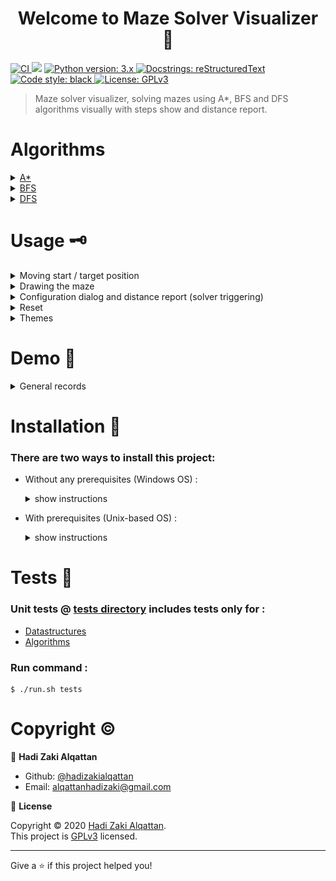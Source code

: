 <h1 align="center">Welcome to Maze Solver Visualizer 👋</h1>
<p>
  <a href="https://github.com/hadizakialqattan/maze-solver-visualizer/actions?query=workflow%3ACI"><img alt="CI" src="https://github.com/hadizakialqattan/maze-solver-visualizer/workflows/CI/badge.svg?branch=master"/>
  </a>
  <a href="https://www.codacy.com?utm_source=github.com&amp;utm_medium=referral&amp;utm_content=hadizakialqattan/maze-solver-visualizer&amp;utm_campaign=Badge_Grade"><img src="https://api.codacy.com/project/badge/Grade/4245e1fca0494630bd3ba1f0181a8398"/></a>
  <a href="https://www.python.org/"><img alt="Python version: 3.x" src="https://img.shields.io/badge/python-python%203.x-blue.svg">
  </a>
  <a href="https://docutils.sourceforge.io/rst.html"><img alt="Docstrings: reStructuredText" src="https://img.shields.io/badge/docstrings-reStructuredText-gree.svg">
  </a>
  <a href="https://github.com/psf/black"><img alt="Code style: black" src="https://img.shields.io/badge/code%20style-black-000000.svg">
  </a>
  <a href="https://github.com/hadizakialqattan/maze-solver-visualizer/blob/master/LICENSE" target="_blank">
    <img alt="License: GPLv3" src="https://img.shields.io/badge/License-GPLv3-blue.svg" />
  </a>
</p>

> Maze solver visualizer, solving mazes using A*, BFS and DFS algorithms visually with steps show and distance report.

# Algorithms

<details>
<summary> 
<a href="https://github.com/hadizakialqattan/maze-solver-visualizer/tree/master/src/algorithms/a_star.py">A*</a>
</summary>

<h1 lang="en">A* search algorithm</h1>
<p>
A* (pronounced "A-star") is a graph traversal and path search algorithm, which is often used in computer science due to its completeness, optimality, and optimal efficiency. One major practical drawback is its {\displaystyle O(b^{d})}O(b^d) space complexity, as it stores all generated nodes in memory. Thus, in practical travel-routing systems, it is generally outperformed by algorithms which can pre-process the graph to attain better performance, as well as memory-bounded approaches; however, A* is still the best solution in many cases.
</p>
<h2>Description</h2>
<p>
A* is an informed search algorithm, or a best-first search, meaning that it is formulated in terms of weighted graphs: starting from a specific starting node of a graph, it aims to find a path to the given goal node having the smallest cost (least distance travelled, shortest time, etc.). It does this by maintaining a tree of paths originating at the start node and extending those paths one edge at a time until its termination criterion is satisfied.

At each iteration of its main loop, A* needs to determine which of its paths to extend. It does so based on the cost of the path and an estimate of the cost required to extend the path all the way to the goal. Specifically, A* selects the path that minimizes

<h3><b>f(n)=g(n)+h(n)</b></h3>

where n is the next node on the path, g(n) is the cost of the path from the start node to n, and h(n) is a heuristic function that estimates the cost of the cheapest path from n to the goal. A* terminates when the path it chooses to extend is a path from start to goal or if there are no paths eligible to be extended. The heuristic function is problem-specific. If the heuristic function is admissible, meaning that it never overestimates the actual cost to get to the goal, A* is guaranteed to return a least-cost path from start to goal.

Typical implementations of A* use a priority queue to perform the repeated selection of minimum (estimated) cost nodes to expand. This priority queue is known as the open set or fringe. At each step of the algorithm, the node with the lowest f(x) value is removed from the queue, the f and g values of its neighbors are updated accordingly, and these neighbors are added to the queue. The algorithm continues until a goal node has a lower f value than any node in the queue (or until the queue is empty). The f value of the goal is then the cost of the shortest path, since h at the goal is zero in an admissible heuristic.

The algorithm described so far gives us only the length of the shortest path. To find the actual sequence of steps, the algorithm can be easily revised so that each node on the path keeps track of its predecessor. After this algorithm is run, the ending node will point to its predecessor, and so on, until some node's predecessor is the start node.

As an example, when searching for the shortest route on a map, h(x) might represent the straight-line distance to the goal, since that is physically the smallest possible distance between any two points.

If the heuristic h satisfies the additional condition h(x) ≤ d(x, y) + h(y) for every edge (x, y) of the graph (where d denotes the length of that edge), then h is called monotone, or consistent. With a consistent heuristic, A* is guaranteed to find an optimal path without processing any node more than once and A* is equivalent to running Dijkstra's algorithm with the reduced cost d'(x, y) = d(x, y) + h(y) − h(x).
</p>
<h2>Pseudocode</h2>
<p>
The following pseudocode describes the algorithm :
</p>

```shell
function reconstruct_path(cameFrom, current)
total_path := {current}
while current in cameFrom.Keys:
    current := cameFrom[current]
    total_path.prepend(current)
return total_path

// A* finds a path from start to goal.
// h is the heuristic function. h(n) estimates the cost to reach goal from node n.
function A_Star(start, goal, h)
    // The set of discovered nodes that may need to be (re-)expanded.
    // Initially, only the start node is known.
    // This is usually implemented as a min-heap or priority queue rather than a hash-set.
    openSet := {start}
    
    // List of nodes already discovered and explored. 
    // Starts off empty
    // Once a node has been 'current' it then goes here
    closeSet :={}   


    // For node n, cameFrom[n] is the node immediately preceding it on the cheapest path from start
    // to n currently known.
    cameFrom := an empty map

    // For node n, gScore[n] is the cost of the cheapest path from start to n currently known.
    gScore := map with default value of Infinity
    gScore[start] := 0

    // For node n, fScore[n] := gScore[n] + h(n). fScore[n] represents our current best guess as to
    // how short a path from start to finish can be if it goes through n.
    fScore := map with default value of Infinity
    fScore[start] := h(start)

    while openSet is not empty
        // This operation can occur in O(1) time if openSet is a min-heap or a priority queue
        current := the node in openSet having the lowest fScore[] value
        if current = goal
            return reconstruct_path(cameFrom, current)

        // Current node goes into the closed set
        closeSet.add(current)

        openSet.Remove(current)
        for each neighbor of current
            // d(current,neighbor) is the weight of the edge from current to neighbor
            // tentative_gScore is the distance from start to the neighbor through current
            tentative_gScore := gScore[current] + d(current, neighbor)
            if tentative_gScore < gScore[neighbor]
                // This path to neighbor is better than any previous one. Record it!
                cameFrom[neighbor] := current
                gScore[neighbor] := tentative_gScore
                fScore[neighbor] := gScore[neighbor] + h(neighbor)
                if neighbor not in closeSet
                    openSet.add(neighbor)

    // Open set is empty but goal was never reached
    return failure
```

<hr>
<p>
This article uses material from the Wikipedia article
<a href="https://en.wikipedia.org/wiki/A*_search_algorithm">"A* search algorithm"</a>, which is released under the <a href="https://creativecommons.org/licenses/by-sa/3.0/">Creative Commons Attribution-Share-Alike License 3.0</a>.
</p>

</details>

<details>
<summary> 
<a href="https://github.com/hadizakialqattan/maze-solver-visualizer/tree/master/src/algorithms/bfs.py">BFS</a>
</summary>

<h1 lang="en">Breadth-first search</h1>
<p>
Breadth-first search (BFS) is an algorithm for traversing or searching tree or graph data structures. It starts at the tree root (or some arbitrary node of a graph, sometimes referred to as a 'search key'), and explores all of the neighbor nodes at the present depth prior to moving on to the nodes at the next depth level.

It uses the opposite strategy as depth-first search, which instead explores the node branch as far as possible before being forced to backtrack and expand other nodes.
</p>

<h2>Pseudocode</h2>
<p>
Input: A graph Graph and a starting vertex root of Graph

Output: Goal state. The parent links trace the shortest path back to root
</p>

```shell
1  procedure BFS(G, start_v) is
2      let Q be a queue
3      label start_v as discovered
4      Q.enqueue(start_v)
5      while Q is not empty do
6          v := Q.dequeue()
7          if v is the goal then
8              return v
9          for all edges from v to w in G.adjacentEdges(v) do
10             if w is not labeled as discovered then
11                 label w as discovered
12                 w.parent := v
13                 Q.enqueue(w)
```

<hr>
<p>
This article uses material from the Wikipedia article
<a href="https://en.wikipedia.org/wiki/Breadth-first_search">"Breadth-first search"</a>, which is released under the <a href="https://creativecommons.org/licenses/by-sa/3.0/">Creative Commons Attribution-Share-Alike License 3.0</a>.
</p>

</details>

<details>
<summary> 
<a href="https://github.com/hadizakialqattan/maze-solver-visualizer/tree/master/src/algorithms/dfs.py">DFS</a>
</summary>

<h1 lang="en">Depth-first search</h1>
<p>
Depth-first search (DFS) is an algorithm for traversing or searching tree or graph data structures. The algorithm starts at the root node (selecting some arbitrary node as the root node in the case of a graph) and explores as far as possible along each branch before backtracking.
</p>

<h2>Pseudocode</h2>
<p>
Input: A graph G and a vertex v of G

Output: All vertices reachable from v labeled as discovered

A recursive implementation of DFS:
</p>

```shell
procedure DFS(G, v) is
    label v as discovered
    for all directed edges from v to w that are in G.adjacentEdges(v) do
        if vertex w is not labeled as discovered then
            recursively call DFS(G, w)
```

<p>
The order in which the vertices are discovered by this algorithm is called the lexicographic order.

A non-recursive implementation of DFS with worst-case space complexity O(|E|):
</p>

```shell
procedure DFS-iterative(G, v) is
    let S be a stack
    S.push(v)
    while S is not empty do
        v = S.pop()
        if v is not labeled as discovered then
            label v as discovered
            for all edges from v to w in G.adjacentEdges(v) do 
                S.push(w)
```

<p>
These two variations of DFS visit the neighbors of each vertex in the opposite order from each other: the first neighbor of v visited by the recursive variation is the first one in the list of adjacent edges, while in the iterative variation the first visited neighbor is the last one in the list of adjacent edges. The recursive implementation will visit the nodes from the example graph in the following order: A, B, D, F, E, C, G. The non-recursive implementation will visit the nodes as: A, E, F, B, D, C, G.

The non-recursive implementation is similar to breadth-first search but differs from it in two ways:

- it uses a stack instead of a queue, and
- it delays checking whether a vertex has been discovered until the vertex is popped from the stack rather than making this check before adding the vertex.
</p>

<hr>
<p>
This article uses material from the Wikipedia article
<a href="https://en.wikipedia.org/wiki/Depth-first_search">"Depth-first search"</a>, which is released under the <a href="https://creativecommons.org/licenses/by-sa/3.0/">Creative Commons Attribution-Share-Alike License 3.0</a>.
</p>

</details>

# Usage 🗝


<details>
    <summary> Moving start / target position </summary>

## Moving start position ( drag & drop )

![moving start position](./docs/gif/blue_move.gif)

</details>

<details>
    <summary> Drawing the maze </summary>
    
## Shortcuts

|Shortcut|Description|
|:---:|:---:|
|e|enable / disable the eraser|

## Normal drawing

![drawing](./docs/gif/normal_draw.gif)

## Erasing ( e )

![erasing](./docs/gif/eraser.gif)

</details>

<details>
    <summary> Configuration dialog and distance report (solver triggering)
    </summary>

## Shortcuts

|Shortcut|Description|
|:---:|:---:|
|enter|show configuration dialog to start searching|

## Configuration dialog ( enter )

![configuration dialog](./docs/jpg/confdialog.jpg)

## Enabled show steps

![enabled show steps](./docs/gif/show_steps.gif)

## Distance report

![distance report](./docs/jpg/report.jpg)

## No solution case

![no solution case](./docs/jpg/nosolution.jpg)

</details>

<details>
    <summary> Reset </summary>

## Shortcuts

|Shortcut|Description|
|:---:|:---:|
|delete|reset everything|
|backspace|reset everything|
|spacebar|reset everything except walls|

## Reset everything ( delete | backspace )

![reset everthing](./docs/gif/del.gif)

## Reset everything except walls ( spacebar )

![reset everthing](./docs/gif/space.gif)

</details>

<details>
    <summary> Themes </summary>

## Shortcuts

|Shortcut|Description|Default|
|:---:|:---:|:---:|
|t|change screen theme (dark / light)|dark|
|s|(show / hide) screen grid|show grid|

## Changing the theme and showing/hiding the grid ( t | s )

![changing the theme and showing/hiding the grid](./docs/gif/theme_changing.gif)

## Dark theme with grid ( t )

![dark theme with grid](./docs/jpg/init_bs.jpg)

## Dark theme without grid ( s )

![dark theme without grid](./docs/jpg/init_bf.jpg)

## Light theme with grid ( t )

![light theme with grid](./docs/jpg/init_ws.jpg)

## Light theme without grid ( s )

![light theme without grid](./docs/jpg/init_wf.jpg)

</details>

# Demo 🧮

<details>
    <summary> General records </summary>

## A* algorithm (show steps -> enabled)

![a* algorithm](./docs/gif/full_astar.gif)

## Change the theme and hide the grid

![change the theme and hide the grid](./docs/gif/astar_change_theme.gif)

## All algorithms (show steps -> enabled)

![All algorithms](./docs/gif/all-nogrid.gif)

## All algorithms (onlty A* show steps -> enabled)

![All algorithms without show steps](./docs/gif/all-nogrid-erase.gif)

## BFS algorithm (show steps -> enabled)

![BFS algorithm](./docs/gif/dark-bfs.gif)

</details>

# Installation 🔩
### There are two ways to install this project:
* Without any prerequisites (Windows OS) :
    
    <details>
    <summary> show instructions </summary>

    + download whole [executable directory](https://github.com/hadizakialqattan/maze-solver-visualizer/tree/master/executable)
    + run [executable/maze_solver_visualizer.exe](https://github.com/hadizakialqattan/maze-solver-visualizer/tree/master/executable/exe/maze_solver_visualizer.exe)
    </details>

* With prerequisites (Unix-based OS) : 
  
  <details>
  <summary> show instructions </summary>

    + clone this repo : 
        ```shell 
        $ git clone https://github.com/hadizakialqattan/maze-solver-visualizer.git
        ```
    + Install prerequisites :
        * [Python 3.x](https://www.python.org/downloads/)
        * Python libraries from [requirements.txt](https://github.com/hadizakialqattan/maze-solver-visualizer/blob/master/requirements.txt)
            ```shell 
            $ sudo pip3 install -r requirements.txt
            ```

    + Run [run.sh](https://github.com/hadizakialqattan/maze-solver-visualizer/blob/master/run.sh) : 
        ```shell
        $ ./run.sh
        ```
  </details>

# Tests 🧪

### Unit tests @ [tests directory](https://github.com/hadizakialqattan/maze-solver-visualizer/tree/master/tests) includes tests only for :
* [Datastructures](https://github.com/hadizakialqattan/maze-solver-visualizer/tree/master/src/datastructures)
* [Algorithms](https://github.com/hadizakialqattan/maze-solver-visualizer/tree/master/src/algorithms)

### Run command :
``` shell
$ ./run.sh tests
```

# Copyright ©

👤 **Hadi Zaki Alqattan**

* Github: [@hadizakialqattan](https://github.com/hadizakialqattan)
* Email: <alqattanhadizaki@gmail.com>

📝 **License**

Copyright © 2020 [Hadi Zaki Alqattan](https://github.com/hadizakialqattan).<br />
This project is [GPLv3](https://github.com/hadizakialqattan/maze-solver-visualizer/blob/master/LICENSE) licensed.

***
Give a ⭐️ if this project helped you!
